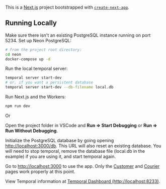 This is a [Next.js](https://nextjs.org) project bootstrapped with [`create-next-app`](https://nextjs.org/docs/app/api-reference/cli/create-next-app).

## Running Locally

Make sure there isn't an existing PostgreSQL instance running on port 5234. Set up Neon PostgreSQL:

```bash
# from the project root directory:
cd neon
docker-compose up -d
```

Run the local temporal server:

```bash
temporal server start-dev
# or, if you want a persistent database
temporal server start-dev --db-filename local.db
```

Run Next.js and the Workers:

```bash
npm run dev
```

Or

Open the project folder in VSCode and **Run => Start Debugging** or **Run => Run Without Debugging**.

Initialize the PostgreSQL database by going opening [http://localhost:3000/db](http://localhost:3000/db). This URL will also reset an existing database. You will need to stop temporal, remove the database file (local.db in the example) if you are using it, and start temporal again.

Go to [http://localhost:3000](http://localhost:3000) to use the app. Only the [Customer](http://localhost:3000/orders) and [Courier](http://localhost:3000/shipments) pages work properly at this point.

View Temporal information at [Temporal Dashboard (http://localhost:8233)](http://localhost:8233).
